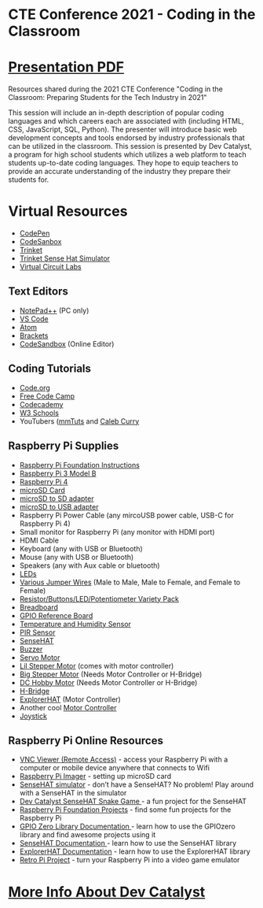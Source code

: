 # CTE Conference 2021 - Coding in the Classroom
# [Presentation PDF]()
Resources shared during the 2021 CTE Conference "Coding in the Classroom: Preparing Students for the Tech Industry in 2021"

This session will include an in-depth description of popular coding languages and which careers each are associated with (including HTML, CSS, JavaScript, SQL, Python). The presenter will introduce basic web development concepts and tools endorsed by industry professionals that can be utilized in the classroom. This session is presented by Dev Catalyst, a program for high school students which utilizes a web platform to teach students up-to-date coding languages. They hope to equip teachers to provide an accurate understanding of the industry they prepare their students for.

# Virtual Resources
- [CodePen](https://codepen.io/)
- [CodeSanbox](https://codesandbox.io/dashboard)
- [Trinket](https://trinket.io/)
- [Trinket Sense Hat Simulator](https://trinket.io/library/trinkets/d8e8abe6e2)
- [Virtual Circuit Labs](https://phet.colorado.edu/en/simulation/circuit-construction-kit-dc-virtual-lab)

## Text Editors
- [NotePad++](https://notepad-plus-plus.org/downloads/) (PC only)
- [VS Code](https://code.visualstudio.com/)
- [Atom](https://atom.io/)
- [Brackets](http://brackets.io/)
- [CodeSandbox]() (Online Editor)

## Coding Tutorials
- [Code.org](https://code.org/)
- [Free Code Camp](https://www.freecodecamp.org/)
- [Codecademy](https://www.codecademy.com/)
- [W3 Schools](https://www.w3schools.com/)
- YouTubers ([mmTuts](https://www.youtube.com/channel/UCzyuZJ8zZ-Lhfnz41DG5qLw) and [Caleb Curry](https://www.youtube.com/user/CalebTheVideoMaker2)

## Raspberry Pi Supplies
- [Raspberry Pi Foundation Instructions](https://projects.raspberrypi.org/en/projects/raspberry-pi-setting-up/3)
- [Raspberry Pi 3 Model B](https://www.adafruit.com/product/3775)
- [Raspberry Pi 4 ](https://www.canakit.com/raspberry-pi-4-basic-kit.html)
- [microSD Card](https://www.amazon.com/Silicon-Power-Speed-MicroSD-Adapter/dp/B07Q384TPK?tag=georiot-us-default-20&ascsubtag=tomshardware-us-1069463351103967600-20&geniuslink=true)
- [microSD to SD adapter](https://www.amazon.com/SanDisk-microSD-Memory-Adapter-MICROSD-ADAPTER/dp/B0047WZOOO/ref=sr_1_3?dchild=1&keywords=microSD+to+SD+adapter&qid=1625672623&s=electronics&sr=1-3)
- [microSD to USB adapter](https://www.amazon.com/SanDisk-MobileMate-microSD-Card-Reader/dp/B07G5JV2B5/ref=sr_1_3?crid=XB8AV1YG4P52&dchild=1&keywords=microsd+to+usb3+adapter&qid=1625672648&s=electronics&sprefix=microSD+to+USB%2Celectronics%2C175&sr=1-3)
- Raspberry Pi Power Cable (any mircoUSB power cable, USB-C for Raspberry Pi 4)
- Small monitor for Raspberry Pi (any monitor with HDMI port)
- HDMI Cable
- Keyboard (any with USB or Bluetooth)
- Mouse (any with USB or Bluetooth)
- Speakers (any with Aux cable or bluetooth)
- [LEDs](https://www.amazon.com/eBoot-Pieces-Emitting-Diodes-Assorted/dp/B06XPV4CSH/ref=sxin_2_ac_d_rm?keywords=led&pd_rd_i=B06XPV4CSH&pd_rd_r=8f301bb6-1556-43cf-97c4-bf402ef905c4&pd_rd_w=SEJuq&pd_rd_wg=X1Mxy&pf_rd_p=91b604bb-c371-4573-970f-bed68a552852&pf_rd_r=WRKZBY91QAKZ9HYWQPWH&qid=1560889883&s=gateway) 
- [Various Jumper Wires](https://www.amazon.com/Multicolored-Breadboard-Dupont-Jumper-Wires/dp/B073X7P6N2/ref=sr_1_1_sspa?keywords=male+to+male+jumper+wires&qid=1560890011&s=gateway&sr=8-1-spons&psc=1) (Male to Male, Male to Female, and Female to Female)
- [Resistor/Buttons/LED/Potentiometer Variety Pack](https://www.amazon.com/ELEGOO-Electronics-Component-resistors-Potentiometer/dp/B01ERPXFZK/ref=sr_1_7?keywords=resistors&qid=1560890067&s=gateway&sr=8-7)
- [Breadboard](https://www.amazon.com/Breadboard-Solderless-Prototype-Universal-Raspberry/dp/B07LF84HWK/ref=sr_1_9?keywords=breadboard&qid=1560890185&s=gateway&sr=8-9)
- [GPIO Reference Board](https://www.amazon.com/GPIO-Reference-Board-Raspberry-Model/dp/B00RHG18E2/ref=sr_1_3?crid=3JPGRZC6SLQ8C&keywords=gpio+reference+board&qid=1560890253&s=gateway&sprefix=GPIO+reference%2Caps%2C153&sr=8-3)
- [Temperature and Humidity Sensor](https://www.adafruit.com/product/385)
- [PIR Sensor](https://www.adafruit.com/product/189)
- [SenseHAT](https://www.raspberrypi.org/products/sense-hat/)
- [Buzzer](https://www.adafruit.com/product/1536)
- [Servo Motor](https://www.adafruit.com/product/155)
- [Lil Stepper Motor](https://www.adafruit.com/product/324) (comes with motor controller)
- [Big Stepper Motor](https://www.adafruit.com/product/324) (Needs Motor Controller or H-Bridge)
- [DC Hobby Motor](https://www.adafruit.com/product/711) (Needs Motor Controller or H-Bridge)
- [H-Bridge](https://www.adafruit.com/product/807)
- [ExplorerHAT](https://www.amazon.com/PIM082-Explorer-HAT-40-Pin-Raspberry/dp/B00WWQ20MG/ref=sr_1_1?keywords=explorer+hat+pro&qid=1560890568&s=gateway&sr=8-1) (Motor Controller)
- Another cool [Motor Controller](https://www.adafruit.com/product/2348)
- [Joystick](https://www.adafruit.com/product/245)

## Raspberry Pi Online Resources
- [VNC Viewer (Remote Access)](https://www.realvnc.com/en/connect/download/viewer/) - access your Raspberry Pi with a computer or mobile device anywhere that connects to Wifi
- [Raspberry Pi Imager](https://www.raspberrypi.org/software/) - setting up microSD card
- [SenseHAT simulator](https://trinket.io/sense-hat) - don’t have a SenseHAT? No problem! Play around with a SenseHAT in the simulator
- [Dev Catalyst SenseHAT Snake Game ](http://github.com/DevCatalystTN/snake-game)- a fun project for the SenseHAT
- [Raspberry Pi Foundation Projects](https://projects.raspberrypi.org/en) - find some fun projects for the Raspberry Pi
- [GPIO Zero Library Documentation ](https://gpiozero.readthedocs.io/en/stable/)- learn how to use the GPIOzero library and find awesome projects using it
- [SenseHAT Documentation ](https://pythonhosted.org/sense-hat/)- learn how to use the SenseHAT library
- [ExplorerHAT Documentation](https://github.com/pimoroni/explorer-hat) - learn how to use the ExplorerHAT library
- [Retro Pi Project](https://retropie.org.uk/) - turn your Raspberry Pi into a video game emulator

# [More Info About Dev Catalyst](https://www.devcatalyst.com/)
